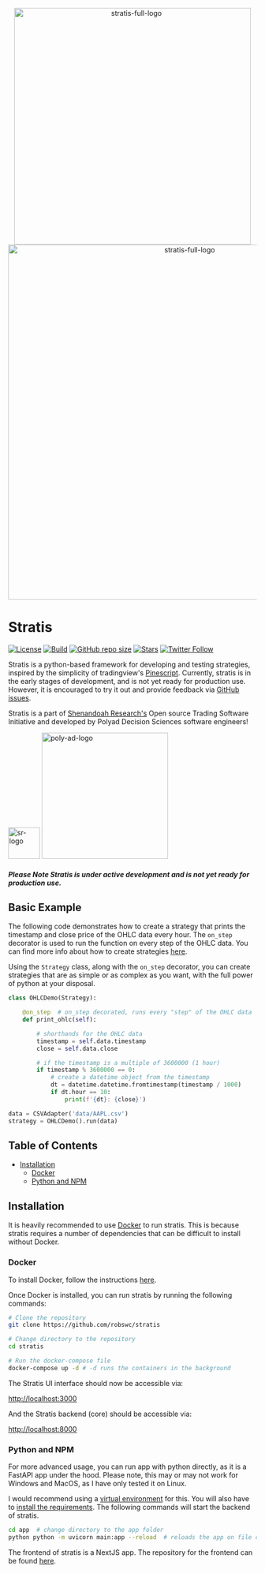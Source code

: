 <p align="center">
<img width="480" alt="stratis-full-logo" src="https://user-images.githubusercontent.com/38849824/224750446-a7255083-75eb-474b-b550-198ad21c0da8.png">
<img width="720" alt="stratis-full-logo" src="https://user-images.githubusercontent.com/38849824/227098394-4160f118-a8a9-45d6-a4db-33872aa25043.png">
</p>


# Stratis

[![License](https://img.shields.io/github/license/robswc/stratis?style=for-the-badge)](https://github.com/robswc/stratis/blob/master/LICENSE)
[![Build](https://img.shields.io/github/actions/workflow/status/robswc/stratis/pytest.yml?style=for-the-badge)]()
[![GitHub repo size](https://img.shields.io/github/repo-size/robswc/stratis?style=for-the-badge)](https://github.com/robswc/stratis)
[![Stars](https://img.shields.io/github/stars/robswc/stratis?style=for-the-badge)](https://github.com/robswc/stratis/stargazers)
[![Twitter Follow](https://img.shields.io/twitter/follow/robswc?label=Twitter!&style=for-the-badge)](https://twitter.com/robswc)




Stratis is a python-based framework for developing and testing strategies, inspired by the simplicity 
of tradingview's [Pinescript](https://www.tradingview.com/pine-script-docs/en/v5/Introduction.html).  Currently,
stratis is in the early stages of development, and is not yet ready for production use.  However, it is encouraged
to try it out and provide feedback via [GitHub issues](https://github.com/robswc/stratis/issues/new).

Stratis is a part of [Shenandoah Research's](https://shenandoah.capital/) Open source Trading Software Initiative and developed by Polyad Decision Sciences software engineers!

<span>
<img width="64" alt="sr-logo" src="https://shenandoah.capital/static/media/box_logo_light_v1.7e7ad0f21c75ea8620f0.png">
<a href="https://polyad.ai/"><img width="256" alt="poly-ad-logo" src="https://user-images.githubusercontent.com/38849824/226416451-1e511803-6e0e-4559-9247-c1c4f8bec720.png"></a>
</span>

#### _Please Note Stratis is under active development and is not yet ready for production use._


## Basic Example

The following code demonstrates how to create a strategy that prints the timestamp and close price of the 
OHLC data every hour.  The `on_step` decorator is used to run the function on every step of the OHLC data.  You can find
more info about how to create strategies [here](https://github.com/robswc/stratis/wiki/Strategies).

Using the `Strategy`
class, along with the `on_step` decorator, you can create strategies that are as simple or as complex as you want, with
the full power of python at your disposal.

```python
class OHLCDemo(Strategy):

    @on_step  # on_step decorated, runs every "step" of the OHLC data
    def print_ohlc(self):

        # shorthands for the OHLC data
        timestamp = self.data.timestamp
        close = self.data.close

        # if the timestamp is a multiple of 3600000 (1 hour)
        if timestamp % 3600000 == 0:
            # create a datetime object from the timestamp
            dt = datetime.datetime.fromtimestamp(timestamp / 1000)
            if dt.hour == 10:
                print(f'{dt}: {close}')     
```

```python
data = CSVAdapter('data/AAPL.csv')
strategy = OHLCDemo().run(data)
```


## Table of Contents

- [Installation](#Installation)
  - [Docker](#Docker)
  - [Python and NPM](#Python-and-NPM)

[//]: # (- [Features]&#40;#features&#41;)

## Installation

It is heavily recommended to use [Docker](https://www.docker.com/resources/what-container/) to run stratis.  This is because stratis requires a number of dependencies that
can be difficult to install without Docker.  


### Docker
To install Docker, follow the instructions [here](https://docs.docker.com/get-docker/).

Once Docker is installed, you can run stratis by running the following commands:

```bash
# Clone the repository
git clone https://github.com/robswc/stratis

# Change directory to the repository
cd stratis

# Run the docker-compose file
docker-compose up -d # -d runs the containers in the background
```

The Stratis UI interface should now be accessible via: 

[http://localhost:3000](http://localhost:3000)

And the Stratis backend (core) should be accessible via:

[http://localhost:8000](http://localhost:8000)

### Python and NPM

For more advanced usage, you can run app with python directly, as it is a FastAPI app under the hood.
Please note, this may or may not work for Windows and MacOS, as I have only tested it on Linux.

I would recommend using a [virtual environment](https://docs.python.org/3/library/venv.html) for this.
You will also have to [install the requirements](https://pip.pypa.io/en/latest/user_guide/#requirements-files).
The following commands will start the backend of stratis.

```bash
cd app  # change directory to the app folder
python python -m uvicorn main:app --reload  # reloads the app on file changes (useful for development)
```

The frontend of stratis is a NextJS app.  The repository for the frontend can be found [here](https://github.com/robswc/stratis-ui).
